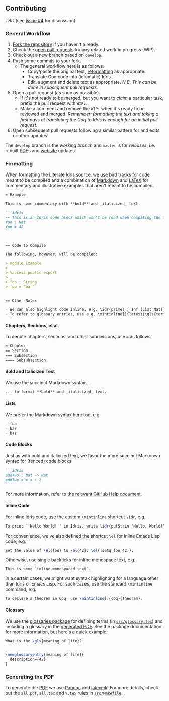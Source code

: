 ## Contributing

_TBD_ (see [issue #4] for discussion)

### General Workflow

1. [Fork the repository](https://github.com/idris-hackers/software-foundations/fork) if you haven't already.
1. Check the [open pull requests](https://github.com/idris-hackers/software-foundations/pulls) for any related work in progress (WIP).
1. Check out a new branch based on `develop`.
1. Push some commits to your fork.
   - The general workflow here is as follows:
     - Copy/paste the original text, [reformatting](#formatting) as
       appropriate.
     - Translate Coq code into (idiomatic) Idris.
     - Edit, augment and delete text as appropriate.
       _N.B. This can be done in subsequent pull requests._
1. Open a pull request (as soon as possible).
   - If it's not ready to be merged, but you want to _claim_ a particular task,
     prefix the pull request with `WIP:`.
   - Make a comment and remove the `WIP:` when it's ready to be reviewed and
     merged. _Remember: formatting the text and taking a first pass at
     translating the Coq to Idris is enough for an initial pull request._
1. Open subsequent pull requests following a similar pattern for and edits or
   other updates

The `develop` branch is the _working branch_ and `master` is for _releases_,
i.e. rebuilt [PDF]s and [website](https://idris-hackers.github.io/software-foundations) updates.


### Formatting

When formatting the [Literate Idris] source, we use [bird tracks] for code meant
to be compiled and a combination of [Markdown] and [LaTeX] for commentary and
illustrative examples that aren't meant to be compiled.

````markdown
= Example

This is some commentary with **bold** and _italicized_ text.

```idris
-- This is an Idris code block which won't be read when compiling the file.
foo : Nat
foo = 42
```


== Code to Compile

The following, however, will be compiled:

> module Example
>
> %access public export
>
> foo : String
> foo = "bar"


== Other Notes

- We can also highlight code inline, e.g. \idr{primes : Inf (List Nat)}.
- To refer to glossary entries, use e.g. \mintinline[]{latex}{\gls{term}}.
````

#### Chapters, Sections, et al.

To denote chapters, sections, and other subdivisions, use `=` as follows:

```markdown
= Chapter
== Section
=== Subsection
==== Subsubsection
```

#### Bold and Italicized Text

We use the succinct Markdown syntax...

```markdown
... to format **bold** and _italicized_ text.
```

#### Lists

We prefer the Markdown syntax here too, e.g.

```markdown
- foo
- bar
- baz
```

#### Code Blocks

Just as with bold and italicized text, we favor the more succinct Markdown
syntax for (fenced) code blocks:

````markdown
```idris
addTwo : Nat -> Nat
addTwo x = x + 2
```
````

For more information, refer to [the relevant GitHub Help document][gfm code blocks].

#### Inline Code

For inline Idris code, use the custom `\mintinline` shortcut `\idr`, e.g.

```tex
To print ``Hello World!'' in Idris, write \idr{putStrLn "Hello, World!"}.
```

For convenience, we've also defined the shortcut `\el` for inline Emacs Lisp
code, e.g.

```latex
Set the value of \el{foo} to \el{42}: \el{(setq foo 42)}.
```

Otherwise, use single backticks for inline monospace text, e.g.

```
This is some `inline monospaced text`.
```

In a certain cases, we might want syntax highlighting for a language other than
Idris or Emacs Lisp. For such cases, use the standard `\mintinline` command,
e.g.

```tex
To declare a theorem in Coq, use \mintinline[]{coq}{Theorem}.
```

#### Glossary

We use the [glossaries package] for defining terms
(in [`src/glossary.tex`][glossary.tex]) and including a glossary in
the [generated PDF][PDF]. See the package documentation for more information,
but here's a quick example:

```tex
What is the \gls{meaning of life}?


\newglossaryentry{meaning of life}{
  description={42}
}
```


### Generating the PDF

To generate the [PDF] we use [Pandoc] and [latexmk]. For more details, check out
the `all.pdf`, `all.tex` and `%.tex` rules in [`src/Makefile`].


<!-- Named Links -->

[issue #4]: https://github.com/idris-hackers/software-foundations/issues/4
[Literate Idris]: http://docs.idris-lang.org/en/latest/tutorial/miscellany.html#literate-programming
[bird tracks]: https://wiki.haskell.org/Literate_programming#Bird_Style
[Markdown]: https://daringfireball.net/projects/markdown/
[LaTeX]: http://www.latex-project.org
[gfm code blocks]: https://help.github.com/articles/creating-and-highlighting-code-blocks/
[glossaries package]: https://www.ctan.org/pkg/glossaries
[glossary.tex]: https://github.com/idris-hackers/software-foundations/blob/master/src/glossary.tex
[`src/Makefile`]: https://github.com/idris-hackers/software-foundations/blob/master/src/glossary.tex
[PDF]: https://idris-hackers.github.io/software-foundations/pdf/sf-idris-2016.pdf
[Pandoc]: http://pandoc.org
[latexmk]: https://www.ctan.org/pkg/latexmk/
